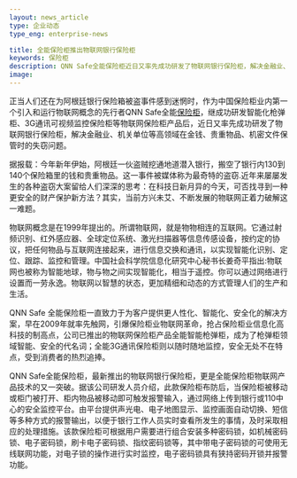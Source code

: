 ```yaml
---
layout: news_article
type: 企业动态
type_eng: enterprise-news

title: 全能保险柜推出物联网银行保险柜
keywords: 保险柜
description: QNN Safe全能保险柜近日又率先成功研发了物联网银行保险柜，解决金融业、机关单位等高领域在金钱、贵重物品、机密文件保管时的失窃问题。
image: 
---
```

正当人们还在为阿根廷银行保险箱被盗事件感到迷惘时，作为中国保险柜业内第一个引入和运行物联网概念的先行者QNN Safe全能[保险柜](http://www.qnnsafe.com/)，继成功研发智能化枪弹柜、3G通讯可视频监控保险柜等物联网保险柜产品后，近日又率先成功研发了物联网银行保险柜，解决金融业、机关单位等高领域在金钱、贵重物品、机密文件保管时的失窃问题。

据报载：今年新年伊始，阿根廷一伙盗贼挖通地道潜入银行，搬空了银行内130到140个保险箱里的钱和贵重物品。这一事件被媒体称为最奇特的盗窃.近年来屡屡发生的各种盗窃大案留给人们深深的思考：在科技日新月异的今天，可否找寻到一种更安全的财产保护新方法？其实，当前方兴未艾、不断发展的物联网正着力破解这一难题。

物联网概念是在1999年提出的。所谓物联网，就是物物相连的互联网。它通过射频识别、红外感应器、全球定位系统、激光扫描器等信息传感设备，按约定的协议，把任何物品与互联网连接起来，进行信息交换和通讯，以实现智能化识别、定位、跟踪、监控和管理。中国社会科学院信息化研究中心秘书长姜奇平指出:物联网也被称为智能地球，物与物之间实现智能化，相当于遥控。你可以通过网络进行设置而一劳永逸。物联网以智慧的状态，更加精细和动态的方式管理人们的生产和生活。

QNN Safe 全能保险柜一直致力于为客户提供更人性化、智能化、安全化的解决方案，早在2009年就率先触网，引爆保险柜业物联网革命，抢占保险柜业信息化高科技的制高点，公司已推出的物联网保险柜产品全能智能枪弹柜，成为了枪弹柜领域智能、安全的代名词；全能3G通讯保险柜则以随时随地监控，安全无处不在特点，受到消费者的热烈追捧。

QNN Safe全能保险柜，最新推出的物联网银行保险柜，更是全能保险柜物联网产品技术的又一突破。据该公司研发人员介绍，此款保险柜布防后，当保险柜被移动或柜门被打开、柜内物品被移动即可触发报警输入，通过网络上传到银行或110中心的安全监控平台。由平台提供声光电、电子地图显示、监控画面自动切换、短信等多种方式的报警输出，以便于银行工作人员实时查看所发生的事情，及时采取相应的处理措施。该款保险柜可根据用户需要进行组合安装多种密码锁，如机械密码锁、电子密码锁，刷卡电子密码锁、指纹密码锁等，其中带电子密码锁的可使用无线联网功能，对电子锁的操作进行实时监控，电子密码锁具有狭持密码开锁并报警功能。
